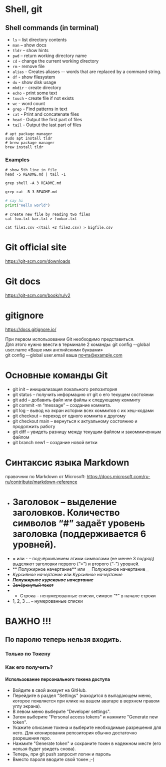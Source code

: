 # Shell, git

## Shell commands (in terminal)
- `ls` – list directory contents
- `man` – show docs
- `tldr` – show hints
- `pwd` – return working directory name
- `cd` - change the current working directory
- `rm` - remove file
- `alias` - Creates aliases -- words that are replaced by a command string.
- `df` - show filesystem
- `du` - show disk usage
- `mkdir` - create directory
- `echo` - print some text
- `touch` - create file if not exists
- `wc` - word count
- `grep` - Find patterns in text
- `cat` - Print and concatenate files
- `head` - Output the first part of files
- `tail` - Output the last part of files


```shell
# apt package manager
sudo apt install tldr
# brew package manager
brew install tldr
```

### Examples

```shell
# show 5th line in file
head -5 README.md | tail -1
```

```shell
grep shell -A 3 README.md
```

```shell
grep cat -B 3 README.md
```

```python
# say hi
print("Hello world")
```

```shell
# create new file by reading two files
cat foo.txt bar.txt > foobar.txt
```

```shell
cat file1.csv <(tail +2 file2.csv) > bigfile.csv
```


# Git official site
https://git-scm.com/downloads

# Git docs
https://git-scm.com/book/ru/v2

# gitignore
https://docs.gitignore.io/

При первом использовании Git необходимо представиться.  
Для этого нужно ввести в терминале 2 команды:
git config --global user.name «Ваше имя английскими буквами»  
git config --global user.email ваша почта@example.com

# Основные команды Git

*	git init – инициализация локального репозитория
*	git status – получить информацию от git о его текущем состоянии
*	git add – добавить файл или файлы к следующему коммиту
*	git commit -m “message” – создание коммита.
*	git log – вывод на экран истории всех коммитов с их хеш-кодами
*	git checkout – переход от одного коммита к другому
*	git checkout main – вернуться к актуальному состоянию и продолжить работу
*	git diff – увидеть разницу между текущим файлом и закоммиченным файлом
*	git branch new1 – создание новой ветки 


# Синтаксис языка Markdown
правочник по Markdown от Microsoft:
https://docs.microsoft.com/ru-ru/contribute/markdown-reference
 
*	# Заголовок – выделение заголовков. Количество символов “#” задаёт уровень заголовка  (поддерживается 6 уровней).
*	= или - – подчёркиванием этими символами (не менее 3 подряд) выделяют заголовки  первого (“=”) и второго (“-”) уровней.
*	** Полужирное начертание** или __ Полужирное начертание__
*	*Курсивное начертание* или _Курсивное начертание_
*	***Полужирное курсивное начертание***
*	~~Зачёркнутый текст~~
*	* Строка – ненумерованные списки, символ “*” в начале строки
*	1, 2, 3 … – нумерованные списки



# ВАЖНО !!!
## По паролю теперь нельзя входить.
### Только по Токену
### Как его получить?

#### Использование персонального токена доступа
* Войдите в свой аккаунт на GitHub.
* Перейдите в раздел "Settings" (находится в выпадающем меню, которое появляется при клике на вашем аватаре в верхнем правом углу экрана).
* В левом меню выберите "Developer settings".
* Затем выберите "Personal access tokens" и нажмите "Generate new token".
* Укажите описание токена и выберите необходимые разрешения для него. Для клонирования репозитория обычно достаточно разрешения repo.
* Нажмите "Generate token" и сохраните токен в надежном месте (его нельзя будет увидеть снова).
* Теперь, при git push запросит логин и пароль
* Вместо пароля вводите свой токен ;-)
